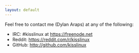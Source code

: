 ```yaml
---
layout: default
---
```


Feel free to contact me (Dylan Araps) at any of the following:

*  IRC:    #kisslinux at https://freenode.net
*  Reddit: https://reddit.com/r/kisslinux
*  GitHub: http://github.com/kisslinux
